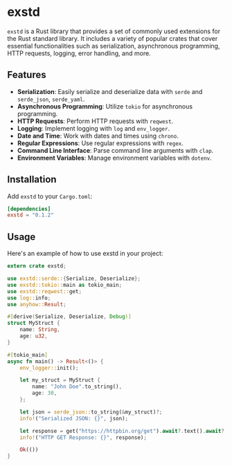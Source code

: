 # exstd

`exstd` is a Rust library that provides a set of commonly used extensions for the Rust standard library. It includes a variety of popular crates that cover essential functionalities such as serialization, asynchronous programming, HTTP requests, logging, error handling, and more.

## Features

- **Serialization**: Easily serialize and deserialize data with `serde` and `serde_json`, `serde_yaml`.
- **Asynchronous Programming**: Utilize `tokio` for asynchronous programming.
- **HTTP Requests**: Perform HTTP requests with `reqwest`.
- **Logging**: Implement logging with `log` and `env_logger`.
- **Date and Time**: Work with dates and times using `chrono`.
- **Regular Expressions**: Use regular expressions with `regex`.
- **Command Line Interface**: Parse command line arguments with `clap`.
- **Environment Variables**: Manage environment variables with `dotenv`.

## Installation

Add `exstd` to your `Cargo.toml`:

```toml
[dependencies]
exstd = "0.1.2"
```

## Usage

Here's an example of how to use exstd in your project:

```rust
extern crate exstd;

use exstd::serde::{Serialize, Deserialize};
use exstd::tokio::main as tokio_main;
use exstd::reqwest::get;
use log::info;
use anyhow::Result;

#[derive(Serialize, Deserialize, Debug)]
struct MyStruct {
    name: String,
    age: u32,
}

#[tokio_main]
async fn main() -> Result<()> {
    env_logger::init();

    let my_struct = MyStruct {
        name: "John Doe".to_string(),
        age: 30,
    };

    let json = serde_json::to_string(&my_struct)?;
    info!("Serialized JSON: {}", json);

    let response = get("https://httpbin.org/get").await?.text().await?;
    info!("HTTP GET Response: {}", response);

    Ok(())
}

```